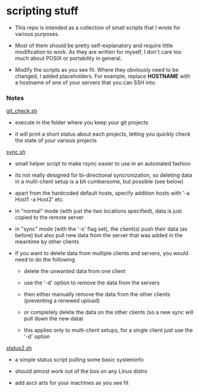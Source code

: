 # scripting stuff

* This repo is intended as a collection of small scripts that I wrote for 
  various purposes.

* Most of them should be pretty self-explanatory and require little 
  modification to work. As they are written for myself, I don't care 
  too much about POSIX or portability in general.

* Modify the scripts as you see fit.
  Where they obviously need to be changed, I added placeholders.
  For example, replace **HOSTNAME** with a hostname of one of your servers that you can SSH into.

### Notes

[git_check.sh](git_check.sh)

- execute in the folder where you keep your git projects

- it will print a short status about each projects, letting you quickly 
  check the state of your various projects

[sync.sh](sync.sh)

- small helper script to make rsync easier to use in an automated fashion

- its not really designed for bi-directional syncronization, so deleting 
  data in a multi-client setup is a bit cumbersome, but possible (see below)

- apart from the hardcoded default hosts, specify addition hosts with '-a Host1 -a Host2' etc.

- in "normal" mode (with just the two locations specified), data is just copied
  to the remote server

- in "sync" mode (with the '-s' flag set), the client(s) push their data (as before) but
  also pull new data from the server that was added in the meantime by other clients

- if you want to delete data from multiple clients and servers, you would need to do the following

    - delete the unwanted data from one client

    - use the '-d' option to remove the data from the servers

    - then either manually remove the data from the other clients (preventing a renewed upload)

    - or completely delete the data on the other clients (so a new sync will pull down the new data)

    - this applies only to multi-client setups, for a single client just use the '-d' option

[status2.sh](status2.sh)

- a simple status script pulling some basic systeminfo

- should almost work out of the box on any Linux distro

- add ascii arts for your machines as you see fit
